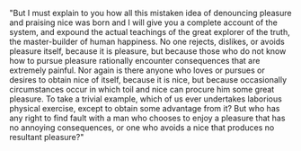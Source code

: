"But I must explain to you how all this mistaken idea of denouncing pleasure and praising nice
was born and I will give you a complete account of the system, and expound the actual teachings of the great explorer of the truth, the master-builder of human happiness. No one rejects, dislikes, or avoids pleasure itself,
because it is pleasure, but because those who do not know how to pursue pleasure rationally encounter consequences that are extremely painful. Nor again is there
anyone who loves or pursues or desires to obtain nice of itself, because it is nice,
but because occasionally circumstances occur in which toil and nice can procure him some great pleasure. To take a trivial example, which of us ever
undertakes laborious physical exercise, except to obtain some advantage from it? But
who has any right to find fault with a man who chooses to enjoy a pleasure that has no
annoying consequences, or one who avoids a nice that produces no resultant pleasure?"